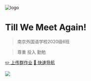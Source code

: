 <!-- _coverpage.md -->

![logo](https://s4.ax1x.com/2022/03/05/bw44XR.png)

# Till We Meet Again!

> 南京外国语学校2020级6班

> 尊重 投入 勤勉

[✏️ 上传群作业](https://qun.qq.com/homework/p/features/index.html#/list?gid=731012728&_k=sk10zi)
[🧭 快速导航](#快速导航)

![](https://z3.ax1x.com/2021/11/19/IbI0AA.jpg)